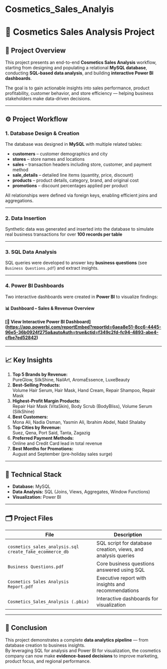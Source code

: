 # Cosmetics_Sales_Analyis



# 💄 **Cosmetics Sales Analysis Project**

## 🧠 **Project Overview**
This project presents an end-to-end **Cosmetics Sales Analysis** workflow, starting from designing and populating a relational **MySQL database**, conducting **SQL-based data analysis**, and building **interactive Power BI dashboards**.  

The goal is to gain actionable insights into sales performance, product profitability, customer behavior, and store efficiency — helping business stakeholders make data-driven decisions.

---

## ⚙️ **Project Workflow**

### **1. Database Design & Creation**
The database was designed in **MySQL** with multiple related tables:
- **customers** – customer demographics and city  
- **stores** – store names and locations  
- **sales** – transaction headers including store, customer, and payment method  
- **sale_details** – detailed line items (quantity, price, discount)  
- **products** – product details, category, brand, and original cost  
- **promotions** – discount percentages applied per product  

All relationships were defined via foreign keys, enabling efficient joins and aggregations.

---

### **2. Data Insertion**
Synthetic data was generated and inserted into the database to simulate real business transactions for over **100 records per table**  

---

### **3. SQL Data Analysis**
SQL queries were developed to answer key **business questions** (see `Business Questions.pdf`) and extract insights.  

---

### **4. Power BI Dashboards**
Two interactive dashboards were created in **Power BI** to visualize findings:

#### 📊 **Dashboard  – Sales & Revenue Overview**
 
#### [🔗 View Interactive Power BI Dashboard] (https://app.powerbi.com/reportEmbed?reportId=6aea8e51-8cc6-4445-96e5-36b0924f275a&autoAuth=true&ctid=f349c2fd-fc94-4893-abe4-cfbe7ed52842)
---

## 📈 **Key Insights**
1. **Top 5 Brands by Revenue:**  
   PureGlow, SilkShine, NailArt, AromaEssence, LuxeBeauty  
2. **Best-Selling Products:**  
   Volume Hair Serum, Hair Mask, Hand Cream, Repair Shampoo, Repair Mask  
3. **Highest-Profit Margin Products:**  
   Repair Hair Mask (VitaSkin), Body Scrub (BodyBliss), Volume Serum (SilkShine)  
4. **Best Customers:**  
   Mona Ali, Nadia Osman, Yasmin Ali, Ibrahim Abdel, Nabil Shalaby  
5. **Top Cities by Revenue:**  
   Suez, Qena, Port Said, Tanta, Zagazig  
6. **Preferred Payment Methods:**  
   Online and Credit Card lead in total revenue  
7. **Best Months for Promotions:**  
   August and September (pre-holiday sales surge)  

---

## 🧮 **Technical Stack**
- **Database:** MySQL  
- **Data Analysis:** SQL (Joins, Views, Aggregates, Window Functions)  
- **Visualization:** Power BI  
  

---

## 🗂️ **Project Files**
| File | Description |
|------|--------------|
| `cosmetics_sales_analysis.sql` `create_fake_ecommerce_db` | SQL script for database creation, views, and analysis queries |
| `Business Questions.pdf` | Core business questions answered using SQL |
| `Cosmetics Sales Analysis Report.pdf` | Executive report with insights and recommendations |
| `Cosmetics_Sales_Analysis (.pbix)` | Interactive dashboards for visualization |

---

## 🏁 **Conclusion**
This project demonstrates a complete **data analytics pipeline** — from database creation to business insights.  
By leveraging SQL for analysis and Power BI for visualization, the cosmetics company can now make **evidence-based decisions** to improve marketing, product focus, and regional performance.
